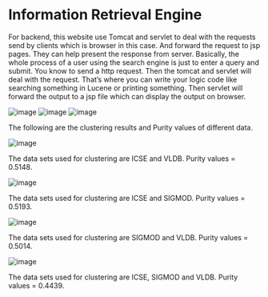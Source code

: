 # Information Retrieval Engine

For backend, this website use Tomcat and servlet to deal with the requests send by clients which is browser in this case. And forward the request to jsp pages. They can help present the response from server. Basically, the whole process of a user using the search engine is just to enter a query and submit. You know to send a http request. Then the tomcat and servlet will deal with the request. That’s where you can write your logic code like searching something in Lucene or printing something. Then servlet will forward the output to a jsp file which can display the output on browser.

![image](https://user-images.githubusercontent.com/86921341/159343114-63db9537-3fec-4878-bafc-a1e303ecc37c.png)
![image](https://user-images.githubusercontent.com/86921341/159343146-974c120a-0e0e-44bf-89ed-b0ae8172aa72.png)
![image](https://user-images.githubusercontent.com/86921341/159343168-567b898a-a3a9-40a7-a26a-5c041a47f6b0.png)

The following are the clustering results and Purity values of different data.

![image](https://user-images.githubusercontent.com/86921341/159376945-386cb70b-d037-4e73-b501-a419b3b1cbe5.png)

The data sets used for clustering are ICSE and VLDB. Purity values = 0.5148.

 ![image](https://user-images.githubusercontent.com/86921341/159376975-bbc7fc2a-f9bf-4070-8098-6567ac3dea23.png)
 
The data sets used for clustering are ICSE and SIGMOD. Purity values = 0.5193.

 ![image](https://user-images.githubusercontent.com/86921341/159376989-da06bd88-dd61-4b94-b08a-dc63b615b7e6.png)
 
The data sets used for clustering are SIGMOD and VLDB. Purity values = 0.5014.

 ![image](https://user-images.githubusercontent.com/86921341/159377011-e2ecfa7a-8243-4604-bb10-cd03e1ce4b8f.png)
 
The data sets used for clustering are ICSE, SIGMOD and VLDB. Purity values = 0.4439.
